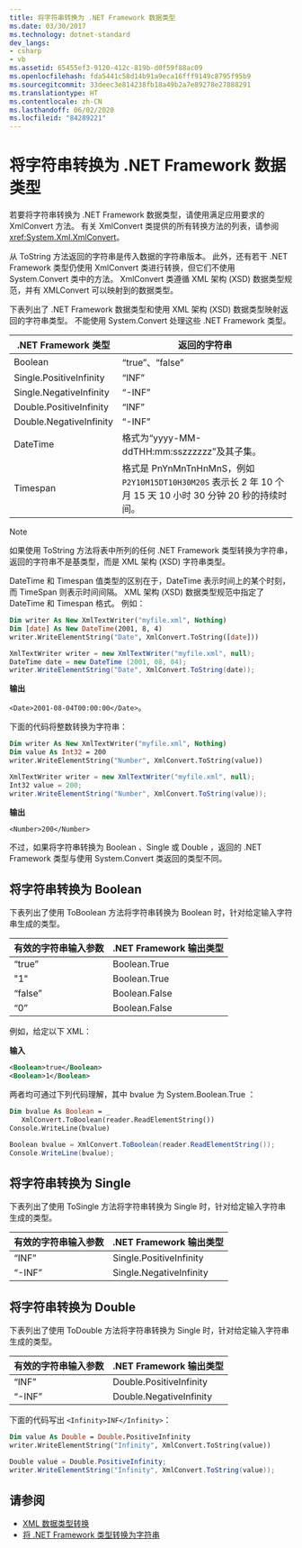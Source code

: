 ```yaml
---
title: 将字符串转换为 .NET Framework 数据类型
ms.date: 03/30/2017
ms.technology: dotnet-standard
dev_langs:
- csharp
- vb
ms.assetid: 65455ef3-9120-412c-819b-d0f59f88ac09
ms.openlocfilehash: fda5441c58d14b91a9eca16fff9149c8795f95b9
ms.sourcegitcommit: 33deec3e814238fb18a49b2a7e89278e27888291
ms.translationtype: HT
ms.contentlocale: zh-CN
ms.lasthandoff: 06/02/2020
ms.locfileid: "84289221"
---
```

# <a name="converting-strings-to-net-framework-data-types"></a>将字符串转换为 .NET Framework 数据类型
若要将字符串转换为 .NET Framework 数据类型，请使用满足应用要求的 XmlConvert  方法。 有关 XmlConvert  类提供的所有转换方法的列表，请参阅 <xref:System.Xml.XmlConvert>。  
  
 从 ToString  方法返回的字符串是传入数据的字符串版本。 此外，还有若干 .NET Framework 类型仍使用 XmlConvert  类进行转换，但它们不使用 System.Convert  类中的方法。 XmlConvert  类遵循 XML 架构 (XSD) 数据类型规范，并有 XMLConvert  可以映射到的数据类型。  
  
 下表列出了 .NET Framework 数据类型和使用 XML 架构 (XSD) 数据类型映射返回的字符串类型。 不能使用 System.Convert  处理这些 .NET Framework 类型。  
  
|.NET Framework 类型|返回的字符串|  
|-------------------------|---------------------|  
|Boolean|“true”、“false”|  
|Single.PositiveInfinity|“INF”|  
|Single.NegativeInfinity|“-INF”|  
|Double.PositiveInfinity|“INF”|  
|Double.NegativeInfinity|“-INF”|  
|DateTime|格式为“yyyy-MM-ddTHH:mm:sszzzzzz”及其子集。|  
|Timespan|格式是 PnYnMnTnHnMnS，例如 `P2Y10M15DT10H30M20S` 表示长 2 年 10 个月 15 天 10 小时 30 分钟 20 秒的持续时间。|  
  
> [!NOTE]
> 如果使用 ToString  方法将表中所列的任何 .NET Framework 类型转换为字符串，返回的字符串不是基类型，而是 XML 架构 (XSD) 字符串类型。  
  
 DateTime  和 Timespan  值类型的区别在于，DateTime  表示时间上的某个时刻，而 TimeSpan  则表示时间间隔。 XML 架构 (XSD) 数据类型规范中指定了 DateTime  和 Timespan  格式。 例如：  
  
```vb  
Dim writer As New XmlTextWriter("myfile.xml", Nothing)  
Dim [date] As New DateTime(2001, 8, 4)  
writer.WriteElementString("Date", XmlConvert.ToString([date]))  
```  
  
```csharp  
XmlTextWriter writer = new XmlTextWriter("myfile.xml", null);  
DateTime date = new DateTime (2001, 08, 04);  
writer.WriteElementString("Date", XmlConvert.ToString(date));  
```  
  
 **输出**  
  
 `<Date>2001-08-04T00:00:00</Date>`。  
  
 下面的代码将整数转换为字符串：  
  
```vb  
Dim writer As New XmlTextWriter("myfile.xml", Nothing)  
Dim value As Int32 = 200  
writer.WriteElementString("Number", XmlConvert.ToString(value))  
```  
  
```csharp  
XmlTextWriter writer = new XmlTextWriter("myfile.xml", null);  
Int32 value = 200;  
writer.WriteElementString("Number", XmlConvert.ToString(value));  
```  
  
 **输出**  
  
 `<Number>200</Number>`  
  
 不过，如果将字符串转换为 Boolean  、Single  或 Double  ，返回的 .NET Framework 类型与使用 System.Convert  类返回的类型不同。  
  
## <a name="string-to-boolean"></a>将字符串转换为 Boolean  
 下表列出了使用 ToBoolean  方法将字符串转换为 Boolean  时，针对给定输入字符串生成的类型。  
  
|有效的字符串输入参数|.NET Framework 输出类型|  
|----------------------------------|--------------------------------|  
|“true”|Boolean.True|  
|"1"|Boolean.True|  
|“false”|Boolean.False|  
|“0”|Boolean.False|  
  
 例如，给定以下 XML：  
  
 **输入**  
  
```xml  
<Boolean>true</Boolean>  
<Boolean>1</Boolean>
```  
  
 两者均可通过下列代码理解，其中 bvalue  为 System.Boolean.True  ：  
  
```vb  
Dim bvalue As Boolean = _  
   XmlConvert.ToBoolean(reader.ReadElementString())  
Console.WriteLine(bvalue)  
```  
  
```csharp  
Boolean bvalue = XmlConvert.ToBoolean(reader.ReadElementString());  
Console.WriteLine(bvalue);  
```  
  
## <a name="string-to-single"></a>将字符串转换为 Single  
 下表列出了使用 ToSingle  方法将字符串转换为 Single  时，针对给定输入字符串生成的类型。  
  
|有效的字符串输入参数|.NET Framework 输出类型|  
|----------------------------------|--------------------------------|  
|“INF”|Single.PositiveInfinity|  
|“-INF”|Single.NegativeInfinity|  
  
## <a name="string-to-double"></a>将字符串转换为 Double  
 下表列出了使用 ToDouble  方法将字符串转换为 Single  时，针对给定输入字符串生成的类型。  
  
|有效的字符串输入参数|.NET Framework 输出类型|  
|----------------------------------|--------------------------------|  
|“INF”|Double.PositiveInfinity|  
|“-INF”|Double.NegativeInfinity|  
  
 下面的代码写出 `<Infinity>INF</Infinity>`：  
  
```vb  
Dim value As Double = Double.PositiveInfinity  
writer.WriteElementString("Infinity", XmlConvert.ToString(value))  
```  
  
```csharp  
Double value = Double.PositiveInfinity;  
writer.WriteElementString("Infinity", XmlConvert.ToString(value));  
```  
  
## <a name="see-also"></a>请参阅

- [XML 数据类型转换](conversion-of-xml-data-types.md)
- [将 .NET Framework 类型转换为字符串](converting-dotnet-types-to-strings.md)
